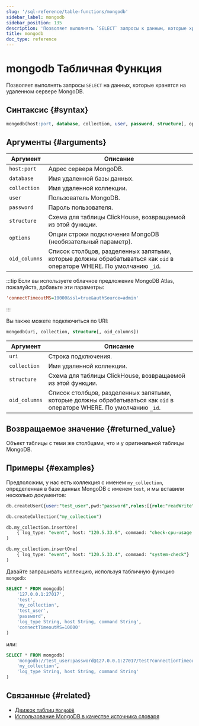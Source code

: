 ```yaml
---
slug: '/sql-reference/table-functions/mongodb'
sidebar_label: mongodb
sidebar_position: 135
description: 'Позволяет выполнять `SELECT` запросы к данным, которые хранятся на'
title: mongodb
doc_type: reference
---
```

# mongodb Табличная Функция

Позволяет выполнять запросы `SELECT` на данных, которые хранятся на удаленном сервере MongoDB.

## Синтаксис {#syntax}

```sql
mongodb(host:port, database, collection, user, password, structure[, options[, oid_columns]])
```

## Аргументы {#arguments}

| Аргумент      | Описание                                                                                              |
|---------------|-------------------------------------------------------------------------------------------------------|
| `host:port`   | Адрес сервера MongoDB.                                                                                |
| `database`    | Имя удаленной базы данных.                                                                             |
| `collection`  | Имя удаленной коллекции.                                                                               |
| `user`        | Пользователь MongoDB.                                                                                 |
| `password`    | Пароль пользователя.                                                                                   |
| `structure`   | Схема для таблицы ClickHouse, возвращаемой из этой функции.                                           |
| `options`     | Опции строки подключения MongoDB (необязательный параметр).                                            |
| `oid_columns` | Список столбцов, разделенных запятыми, которые должны обрабатываться как `oid` в операторе WHERE. По умолчанию `_id`. |

:::tip
Если вы используете облачное предложение MongoDB Atlas, пожалуйста, добавьте эти параметры:

```ini
'connectTimeoutMS=10000&ssl=true&authSource=admin'
```
:::

Вы также можете подключиться по URI:

```sql
mongodb(uri, collection, structure[, oid_columns])
```

| Аргумент      | Описание                                                                                              |
|---------------|-------------------------------------------------------------------------------------------------------|
| `uri`         | Строка подключения.                                                                                   |
| `collection`  | Имя удаленной коллекции.                                                                               |
| `structure`   | Схема для таблицы ClickHouse, возвращаемой из этой функции.                                           |
| `oid_columns` | Список столбцов, разделенных запятыми, которые должны обрабатываться как `oid` в операторе WHERE. По умолчанию `_id`. |

## Возвращаемое значение {#returned_value}

Объект таблицы с теми же столбцами, что и у оригинальной таблицы MongoDB.

## Примеры {#examples}

Предположим, у нас есть коллекция с именем `my_collection`, определенная в базе данных MongoDB с именем `test`, и мы вставили несколько документов:

```sql
db.createUser({user:"test_user",pwd:"password",roles:[{role:"readWrite",db:"test"}]})

db.createCollection("my_collection")

db.my_collection.insertOne(
    { log_type: "event", host: "120.5.33.9", command: "check-cpu-usage -w 75 -c 90" }
)

db.my_collection.insertOne(
    { log_type: "event", host: "120.5.33.4", command: "system-check"}
)
```

Давайте запрашивать коллекцию, используя табличную функцию `mongodb`:

```sql
SELECT * FROM mongodb(
    '127.0.0.1:27017',
    'test',
    'my_collection',
    'test_user',
    'password',
    'log_type String, host String, command String',
    'connectTimeoutMS=10000'
)
```

или:

```sql
SELECT * FROM mongodb(
    'mongodb://test_user:password@127.0.0.1:27017/test?connectionTimeoutMS=10000',
    'my_collection',
    'log_type String, host String, command String'
)
```

## Связанные {#related}

- [Движок таблиц `MongoDB`](engines/table-engines/integrations/mongodb.md)
- [Использование MongoDB в качестве источника словаря](sql-reference/dictionaries/index.md#mongodb)
